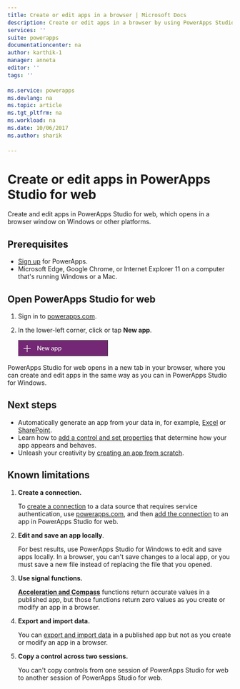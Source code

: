 ```yaml
---
title: Create or edit apps in a browser | Microsoft Docs
description: Create or edit apps in a browser by using PowerApps Studio for web.
services: ''
suite: powerapps
documentationcenter: na
author: karthik-1
manager: anneta
editor: ''
tags: ''

ms.service: powerapps
ms.devlang: na
ms.topic: article
ms.tgt_pltfrm: na
ms.workload: na
ms.date: 10/06/2017
ms.author: sharik

---
```

# Create or edit apps in PowerApps Studio for web
Create and edit apps in PowerApps Studio for web, which opens in a browser window on Windows or other platforms.

## Prerequisites

* [Sign up](../signup-for-powerapps.md) for PowerApps.
* Microsoft Edge, Google Chrome, or Internet Explorer 11 on a computer that's running Windows or a Mac.

## Open PowerApps Studio for web
1. Sign in to [powerapps.com](http://go.microsoft.com/fwlink/p/?LinkId=708209).
2. In the lower-left corner, click or tap **New app**.
   
    ![New app in left navigation bar](./media/create-app-browser/left-nav.png)

PowerApps Studio for web opens in a new tab in your browser, where you can create and edit apps in the same way as you can in PowerApps Studio for Windows.

## Next steps
* Automatically generate an app from your data in, for example, [Excel](../get-started-create-from-data.md) or [SharePoint](app-from-sharepoint.md).
* Learn how to [add a control and set properties](add-configure-controls.md) that determine how your app appears and behaves.
* Unleash your creativity by [creating an app from scratch](get-started-create-from-blank.md).

## Known limitations
1. **Create a connection.**
   
    To [create a connection](add-manage-connections.md) to a data source that requires service authentication, use [powerapps.com](https://web.powerapps.com), and then [add the connection](add-data-connection.md) to an app in PowerApps Studio for web.
2. **Edit and save an app locally**.
   
    For best results, use PowerApps Studio for Windows to edit and save apps locally. In a browser, you can't save changes to a local app, or you must save a new file instead of replacing the file that you opened.
3. **Use signal functions.**
   
    **[Acceleration and Compass](../functions/signals.md)** functions return accurate values in a published app, but those functions return zero values as you create or modify an app in a browser.
4. **Export and import data.**
   
    You can [export and import data](../controls/control-export-import.md) in a published app but not as you create or modify an app in a browser.
5. **Copy a control across two sessions.**
   
    You can't copy controls from one session of PowerApps Studio for web to another session of PowerApps Studio for web.

